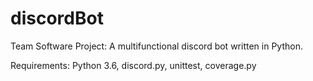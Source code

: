 # discordBot
Team Software Project: A multifunctional discord bot written in Python.

Requirements: Python 3.6, discord.py, unittest, coverage.py
